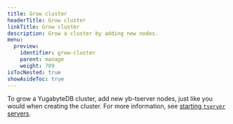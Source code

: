 ```yaml
---
title: Grow cluster
headerTitle: Grow cluster
linkTitle: Grow cluster
description: Grow a cluster by adding new nodes.
menu:
  preview:
    identifier: grow-cluster
    parent: manage
    weight: 709
isTocNested: true
showAsideToc: true
---
```


To grow a YugabyteDB cluster, add new yb-tserver nodes, just like you would when creating the cluster.
For more information, see [starting `tserver` servers](../../deploy/manual-deployment/start-tservers/).
